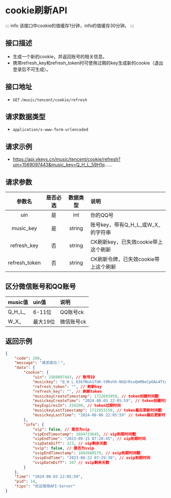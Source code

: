 # cookie刷新API <Badge type="tip" text="V3" />
::: info
该接口中cookie的值缓存1分钟，info的值缓存30分钟。
:::

## 接口描述
- 生成一个新的cookie，并返回账号的相关信息。
- 携带refresh_key和refresh_token时可使用过期的key生成新的cookie（退出登录后不可生成）。

## 接口地址
-  `GET` `/music/tencent/cookie/refresh`

## 请求数据类型
- `application/x-www-form-urlencoded`

## 请求示例
- https://api.vkeys.cn/music/tencent/cookie/refresh?uin=1569097443&music_key=Q_H_L_59H1q......

## 请求参数

|      参数名      | 是否必选 |  数据类型  | 说明                              |
|:-------------:|:----:|:------:|:--------------------------------|
|      uin      |  是   |  int   | 你的QQ号                           |
|   music_key   |  是   | string | 账号key，带有Q_H_L&#95;或W_X&#95;的字符串 |
|  refresh_key  |  否   | string | CK刷新key，已失效cookie带上这个刷新         |
| refresh_token |  否   | string | CK刷新令牌，已失效cookie带上这个刷新          |

## 区分微信账号和QQ账号
| music值     | uin值  | 说明     |
|:-----------|:------|:-------|
| Q_H_L&#95; | 6-11位 | QQ账号ck |
| W_X&#95;   | 最大19位 | 微信账号ck |

## 返回示例
``` json
{
    "code": 200,
    "message": "请求成功！",
    "data": {
        "cookie": {
            "uin": 1569097443, // 账号ID
            "musickey": "Q_H_L_63kfNuk1fUK-t9Rshh-NGQrRsuQmM8eCpOAo4TtgtNtGBY7_4KESYJVVrXh35gdQrsbIJhHLcKGsNEjHRzwHMZ-CPaFB-i6gAsgcCLTYB-4KIh_SwMdTWUVWrZf-LyAhajDfpv5uwvu0-k0KiS3w",// token字段
            "refresh_token": "", // 刷新key
            "refresh_key": "", // 刷新token
            "musickeyCreateTimestamp": 1722693959, // token创建时间戳
            "musickeyCreateTime": "2024-08-03 22:05:59", // token创建时间
            "keyExpiresIn": 259200, // token过期时间
            "musickeyLastTimestamp": 1722953159, // token最后更新时间戳
            "musickeyLastTime": "2024-08-06 22:05:59" // token最后更新时间
        },
        "info": {
            "vip": false, // 是否为vip
            "vipEndTimestamp": 1694733645, // vip到期时间戳
            "vipEndTime": "2023-09-15 07:20:45", // vip到期时间
            "vipDateDiff": 323, // vip剩余天数
            "svip": false, // 是否为svip
            "svipEndTimestamp": 1692660579, // svip到期时间戳
            "svipEndTime": "2023-08-22 07:29:39", // svip到期时间
            "svipDateDiff": 347 // svip剩余天数
        }
    },
    "time": "2024-08-03 22:05:59",
    "pid": 14,
    "tips": "欢迎使用API-Server"
}
```

